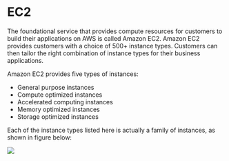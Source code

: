 # EC2

The foundational service that provides compute resources for customers to build their applications on AWS is called Amazon EC2. Amazon EC2 provides customers with a choice of 500+ instance types. Customers can then tailor the right combination of instance types for their business applications.

Amazon EC2 provides five types of instances:

- General purpose instances
- Compute optimized instances
- Accelerated computing instances
- Memory optimized instances
- Storage optimized instances

Each of the instance types listed here is actually a family of instances, as shown in figure below:

![](https://user-images.githubusercontent.com/62965911/214259507-9afe5ab4-fc44-4d11-a6d9-6a1ca44e5688.png)